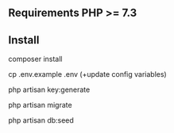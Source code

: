 ## Requirements PHP >= 7.3

## Install

composer install

cp .env.example .env (+update config variables)

php artisan key:generate

php artisan migrate

php artisan db:seed
